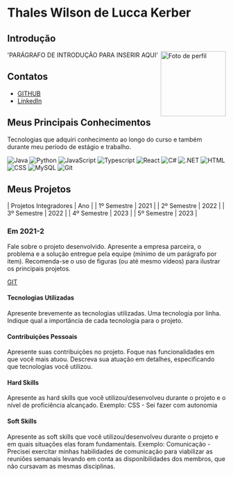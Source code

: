 # Thales Wilson de Lucca Kerber

## Introdução

<img align="right" src="https://avatars.githubusercontent.com/u/26208169?s=400&u=f6ea7d7b7ecf97876c976de51673c978508626c6&v=4" alt="Foto de perfil" width="150"/>

'PARÁGRAFO DE INTRODUÇÃO PARA INSERIR AQUI'

## Contatos
* [GITHUB](https://www.github.com/thaleskerber)
* [LinkedIn](https://www.linkedin.com/in/thaleskerber)

## Meus Principais Conhecimentos

Tecnologias que adquiri conhecimento ao longo do curso e também durante meu período de estágio e trabalho.

![Java](http://img.shields.io/badge/-Java-5B4638?style=flat-square&logo=java&logoColor=ffffff&style=flat-square)
![Python](http://img.shields.io/badge/-Python-3776AB?style=flat-square&logo=python&logoColor=ffffff&style=flat-square)
![JavaScript](https://img.shields.io/badge/JavaScript-323330?style=flat-square&logo=javascript&logoColor=F7DF1E&style=flat-square)
![Typescript](https://img.shields.io/badge/TypeScript-007ACC?style=flat-square&logo=typescript&logoColor=white&style=flat-square)
![React](https://img.shields.io/badge/React-20232A?style=flat-square&logo=react&logoColor=61DAFB&style=flat-square)
![C#](https://img.shields.io/badge/C%23-239120?style=flat-square&logo=c-sharp&logoColor=white&style=flat-square)
![.NET](https://img.shields.io/badge/.NET-5C2D91?style=flat-square&logo=.net&logoColor=white&style=flat-square)
![HTML](https://img.shields.io/badge/HTML-E34F26?style=flat-square&logo=html5&logoColor=white&style=flat-square)
![CSS](https://img.shields.io/badge/CSS-1572B6?style=flat-square&logo=css3&logoColor=white&style=flat-square)
![MySQL](https://img.shields.io/badge/-MySQL-4479A1?style=flat-square&logo=mysql&logoColor=ffffff&style=flat-square)
![Git](https://img.shields.io/badge/-Git-%23F05032?style=flat-square&logo=git&logoColor=%23ffffff&style=flat-square)

## Meus Projetos
| Projetos Integradores | Ano |
| 1º Semestre | 2021 |
| 2º Semestre | 2022 |
| 3º Semestre | 2022 |
| 4º Semestre | 2023 |
| 5º Semestre | 2023 |

### Em 2021-2
Fale sobre o projeto desenvolvido. Apresente a empresa parceira, o problema e a solução entregue pela equipe (mínimo de um parágrafo por item). Recomenda-se o uso de figuras (ou até mesmo vídeos) para ilustrar os principais projetos.

[GIT](https://www.git.com)

#### Tecnologias Utilizadas
Apresente brevemente as tecnologias utilizadas. Uma tecnologia por linha. Indique qual a importância de cada tecnologia para o projeto.

#### Contribuições Pessoais
Apresente suas contribuições no projeto. Foque nas funcionalidades em que você mais atuou. Descreva sua atuação em detalhes, especificando que tecnologias você utilizou.

#### Hard Skills
Apresente as hard skills que você utilizou/desenvolveu durante o projeto e o nível de proficiência alcançado. Exemplo: CSS - Sei fazer com autonomia

#### Soft Skills
Apresente as soft skills que você utilizou/desenvolveu durante o projeto e em quais situações elas foram fundamentais. Exemplo: Comunicação - Precisei exercitar minhas habilidades de comunicação para viabilizar as reuniões semanais levando em conta as disponibilidades dos membros, que não cursavam as mesmas disciplinas.


